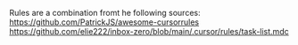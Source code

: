 Rules are a combination fromt he following sources:
https://github.com/PatrickJS/awesome-cursorrules
https://github.com/elie222/inbox-zero/blob/main/.cursor/rules/task-list.mdc
